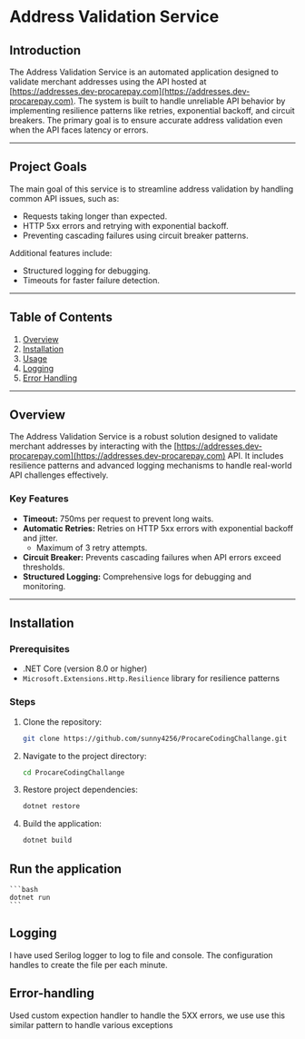 # Address Validation Service

## Introduction

The Address Validation Service is an automated application designed to validate merchant addresses using the API hosted at [https://addresses.dev-procarepay.com](https://addresses.dev-procarepay.com). The system is built to handle unreliable API behavior by implementing resilience patterns like retries, exponential backoff, and circuit breakers. The primary goal is to ensure accurate address validation even when the API faces latency or errors.

---

## Project Goals

The main goal of this service is to streamline address validation by handling common API issues, such as:

- Requests taking longer than expected.
- HTTP 5xx errors and retrying with exponential backoff.
- Preventing cascading failures using circuit breaker patterns.

Additional features include:

- Structured logging for debugging.
- Timeouts for faster failure detection.

---

## Table of Contents

1. [Overview](#overview)
2. [Installation](#installation)
3. [Usage](#usage)
4. [Logging](#logging)
5. [Error Handling](#error-handling)

---

## Overview

The Address Validation Service is a robust solution designed to validate merchant addresses by interacting with the [https://addresses.dev-procarepay.com](https://addresses.dev-procarepay.com) API. It includes resilience patterns and advanced logging mechanisms to handle real-world API challenges effectively.

### Key Features

- **Timeout:** 750ms per request to prevent long waits.
- **Automatic Retries:** Retries on HTTP 5xx errors with exponential backoff and jitter.
  - Maximum of 3 retry attempts.
- **Circuit Breaker:** Prevents cascading failures when API errors exceed thresholds.
- **Structured Logging:** Comprehensive logs for debugging and monitoring.

---

## Installation

### Prerequisites

- .NET Core (version 8.0 or higher)
- `Microsoft.Extensions.Http.Resilience` library for resilience patterns

### Steps

1. Clone the repository:
   ```bash
   git clone https://github.com/sunny4256/ProcareCodingChallange.git
   ```
2. Navigate to the project directory:

   ```bash
   cd ProcareCodingChallange

   ```

3. Restore project dependencies:

   ```bash
   dotnet restore

   ```

4. Build the application:
   ```bash
   dotnet build
   ```

## Run the application

    ```bash
    dotnet run
    ```

## Logging

I have used Serilog logger to log to file and console. The configuration handles to create the file per each minute.

## Error-handling

Used custom expection handler to handle the 5XX errors, we use use this similar pattern to handle various exceptions
